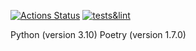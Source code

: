 [![Actions Status](https://github.com/Bishamontess/python-project-83/actions/workflows/hexlet-check.yml/badge.svg)](https://github.com/Bishamontess/python-project-83/actions) [![tests&lint](https://github.com/Bishamontess/python-project-83/actions/workflows/selftest.yml/badge.svg)](https://github.com/Bishamontess/python-project-83/actions/workflows/selftest.yml)


Python (version 3.10)
Poetry (version 1.7.0)

